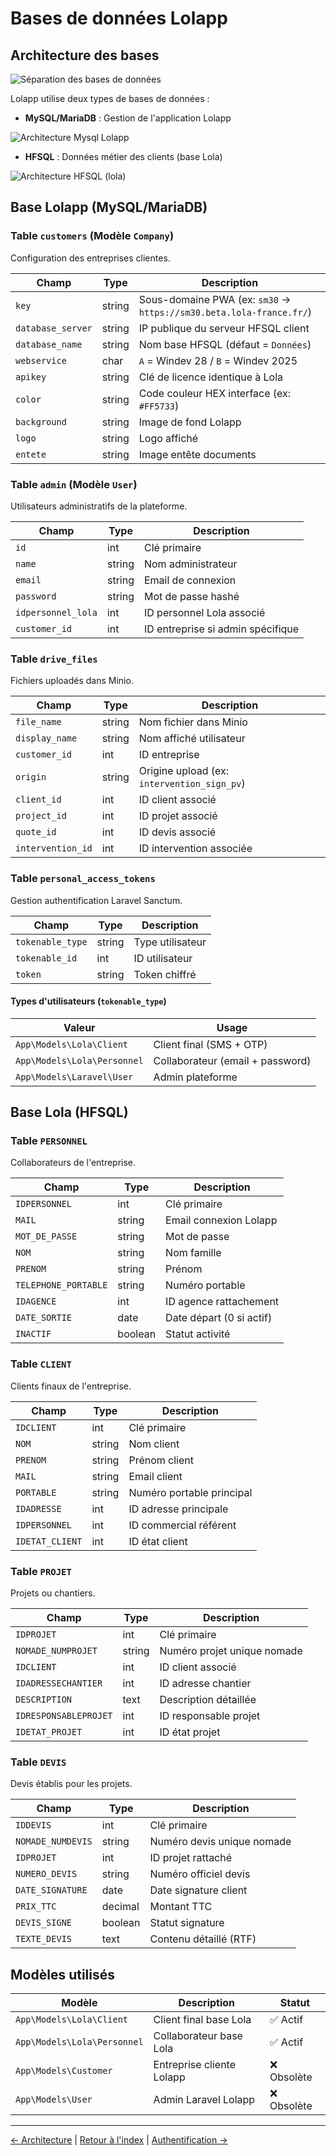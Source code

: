 # Bases de données Lolapp

## Architecture des bases

![Séparation des bases de données](https://imgur.com/v7dRqtB.png)

Lolapp utilise deux types de bases de données :

* **MySQL/MariaDB** : Gestion de l'application Lolapp

![Architecture Mysql Lolapp](https://imgur.com/HI71rQe.png)

* **HFSQL** : Données métier des clients (base Lola)

![Architecture HFSQL (lola)](https://imgur.com/Eu3bVcr.png)

## Base Lolapp (MySQL/MariaDB)

### Table `customers` (Modèle `Company`)

Configuration des entreprises clientes.

| Champ             | Type   | Description                                                         |
| ----------------- | ------ | ------------------------------------------------------------------- |
| `key`             | string | Sous-domaine PWA (ex: `sm30` → `https://sm30.beta.lola-france.fr/`) |
| `database_server` | string | IP publique du serveur HFSQL client                                 |
| `database_name`   | string | Nom base HFSQL (défaut = `Données`)                                 |
| `webservice`      | char   | `A` = Windev 28 / `B` = Windev 2025                                 |
| `apikey`          | string | Clé de licence identique à Lola                                     |
| `color`           | string | Code couleur HEX interface (ex: `#FF5733`)                          |
| `background`      | string | Image de fond Lolapp                                                |
| `logo`            | string | Logo affiché                                                        |
| `entete`          | string | Image entête documents                                              |

### Table `admin` (Modèle `User`)

Utilisateurs administratifs de la plateforme.

| Champ              | Type   | Description                       |
| ------------------ | ------ | --------------------------------- |
| `id`               | int    | Clé primaire                      |
| `name`             | string | Nom administrateur                |
| `email`            | string | Email de connexion                |
| `password`         | string | Mot de passe hashé                |
| `idpersonnel_lola` | int    | ID personnel Lola associé         |
| `customer_id`      | int    | ID entreprise si admin spécifique |

### Table `drive_files`

Fichiers uploadés dans Minio.

| Champ             | Type   | Description                                 |
| ----------------- | ------ | ------------------------------------------- |
| `file_name`       | string | Nom fichier dans Minio                      |
| `display_name`    | string | Nom affiché utilisateur                     |
| `customer_id`     | int    | ID entreprise                               |
| `origin`          | string | Origine upload (ex: `intervention_sign_pv`) |
| `client_id`       | int    | ID client associé                           |
| `project_id`      | int    | ID projet associé                           |
| `quote_id`        | int    | ID devis associé                            |
| `intervention_id` | int    | ID intervention associée                    |

### Table `personal_access_tokens`

Gestion authentification Laravel Sanctum.

| Champ            | Type   | Description      |
| ---------------- | ------ | ---------------- |
| `tokenable_type` | string | Type utilisateur |
| `tokenable_id`   | int    | ID utilisateur   |
| `token`          | string | Token chiffré    |

#### Types d'utilisateurs (`tokenable_type`)

| Valeur                      | Usage                            |
| --------------------------- | -------------------------------- |
| `App\Models\Lola\Client`    | Client final (SMS + OTP)         |
| `App\Models\Lola\Personnel` | Collaborateur (email + password) |
| `App\Models\Laravel\User`   | Admin plateforme                 |

## Base Lola (HFSQL)

### Table `PERSONNEL`

Collaborateurs de l'entreprise.

| Champ                | Type    | Description              |
| -------------------- | ------- | ------------------------ |
| `IDPERSONNEL`        | int     | Clé primaire             |
| `MAIL`               | string  | Email connexion Lolapp   |
| `MOT_DE_PASSE`       | string  | Mot de passe             |
| `NOM`                | string  | Nom famille              |
| `PRENOM`             | string  | Prénom                   |
| `TELEPHONE_PORTABLE` | string  | Numéro portable          |
| `IDAGENCE`           | int     | ID agence rattachement   |
| `DATE_SORTIE`        | date    | Date départ (0 si actif) |
| `INACTIF`            | boolean | Statut activité          |

### Table `CLIENT`

Clients finaux de l'entreprise.

| Champ           | Type   | Description               |
| --------------- | ------ | ------------------------- |
| `IDCLIENT`      | int    | Clé primaire              |
| `NOM`           | string | Nom client                |
| `PRENOM`        | string | Prénom client             |
| `MAIL`          | string | Email client              |
| `PORTABLE`      | string | Numéro portable principal |
| `IDADRESSE`     | int    | ID adresse principale     |
| `IDPERSONNEL`   | int    | ID commercial référent    |
| `IDETAT_CLIENT` | int    | ID état client            |

### Table `PROJET`

Projets ou chantiers.

| Champ                 | Type   | Description                 |
| --------------------- | ------ | --------------------------- |
| `IDPROJET`            | int    | Clé primaire                |
| `NOMADE_NUMPROJET`    | string | Numéro projet unique nomade |
| `IDCLIENT`            | int    | ID client associé           |
| `IDADRESSECHANTIER`   | int    | ID adresse chantier         |
| `DESCRIPTION`         | text   | Description détaillée       |
| `IDRESPONSABLEPROJET` | int    | ID responsable projet       |
| `IDETAT_PROJET`       | int    | ID état projet              |

### Table `DEVIS`

Devis établis pour les projets.

| Champ             | Type    | Description                |
| ----------------- | ------- | -------------------------- |
| `IDDEVIS`         | int     | Clé primaire               |
| `NOMADE_NUMDEVIS` | string  | Numéro devis unique nomade |
| `IDPROJET`        | int     | ID projet rattaché         |
| `NUMERO_DEVIS`    | string  | Numéro officiel devis      |
| `DATE_SIGNATURE`  | date    | Date signature client      |
| `PRIX_TTC`        | decimal | Montant TTC                |
| `DEVIS_SIGNE`     | boolean | Statut signature           |
| `TEXTE_DEVIS`     | text    | Contenu détaillé (RTF)     |

## Modèles utilisés

| Modèle                      | Description               | Statut     |
| --------------------------- | ------------------------- | ---------- |
| `App\Models\Lola\Client`    | Client final base Lola    | ✅ Actif    |
| `App\Models\Lola\Personnel` | Collaborateur base Lola   | ✅ Actif    |
| `App\Models\Customer`       | Entreprise cliente Lolapp | ❌ Obsolète |
| `App\Models\User`           | Admin Laravel Lolapp      | ❌ Obsolète |

***

[← Architecture](architecture.md) | [Retour à l'index](./) | [Authentification →](authentication.md)
